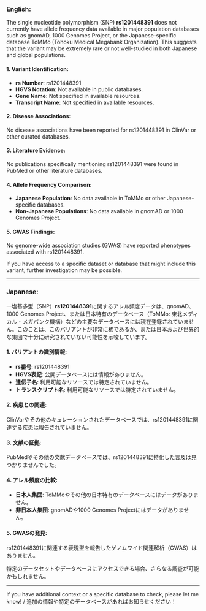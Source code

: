 ### English:
The single nucleotide polymorphism (SNP) **rs1201448391** does not currently have allele frequency data available in major population databases such as gnomAD, 1000 Genomes Project, or the Japanese-specific database ToMMo (Tohoku Medical Megabank Organization). This suggests that the variant may be extremely rare or not well-studied in both Japanese and global populations.

#### 1. Variant Identification:
- **rs Number**: rs1201448391
- **HGVS Notation**: Not available in public databases.
- **Gene Name**: Not specified in available resources.
- **Transcript Name**: Not specified in available resources.

#### 2. Disease Associations:
No disease associations have been reported for rs1201448391 in ClinVar or other curated databases.

#### 3. Literature Evidence:
No publications specifically mentioning rs1201448391 were found in PubMed or other literature databases.

#### 4. Allele Frequency Comparison:
- **Japanese Population**: No data available in ToMMo or other Japanese-specific databases.
- **Non-Japanese Populations**: No data available in gnomAD or 1000 Genomes Project.

#### 5. GWAS Findings:
No genome-wide association studies (GWAS) have reported phenotypes associated with rs1201448391.

If you have access to a specific dataset or database that might include this variant, further investigation may be possible.

---

### Japanese:
一塩基多型（SNP）**rs1201448391**に関するアレル頻度データは、gnomAD、1000 Genomes Project、または日本特有のデータベース（ToMMo: 東北メディカル・メガバンク機構）などの主要なデータベースには現在登録されていません。このことは、このバリアントが非常に稀であるか、または日本および世界的な集団で十分に研究されていない可能性を示唆しています。

#### 1. バリアントの識別情報:
- **rs番号**: rs1201448391
- **HGVS表記**: 公開データベースには情報がありません。
- **遺伝子名**: 利用可能なリソースでは特定されていません。
- **トランスクリプト名**: 利用可能なリソースでは特定されていません。

#### 2. 疾患との関連:
ClinVarやその他のキュレーションされたデータベースでは、rs1201448391に関連する疾患は報告されていません。

#### 3. 文献の証拠:
PubMedやその他の文献データベースでは、rs1201448391に特化した言及は見つかりませんでした。

#### 4. アレル頻度の比較:
- **日本人集団**: ToMMoやその他の日本特有のデータベースにはデータがありません。
- **非日本人集団**: gnomADや1000 Genomes Projectにはデータがありません。

#### 5. GWASの発見:
rs1201448391に関連する表現型を報告したゲノムワイド関連解析（GWAS）はありません。

特定のデータセットやデータベースにアクセスできる場合、さらなる調査が可能かもしれません。

---

If you have additional context or a specific database to check, please let me know! / 追加の情報や特定のデータベースがあればお知らせください！